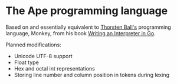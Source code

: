# The Ape programming language

Based on and essentially equivalent to [Thorsten Ball's](https://github.com/mrnugget) programming language, Monkey, from his book [Writing an Interpreter in Go](https://interpreterbook.com/).

Planned modifications: 
- Unicode UTF-8 support
- Float type
- Hex and octal int representations
- Storing line number and column position in tokens during lexing
